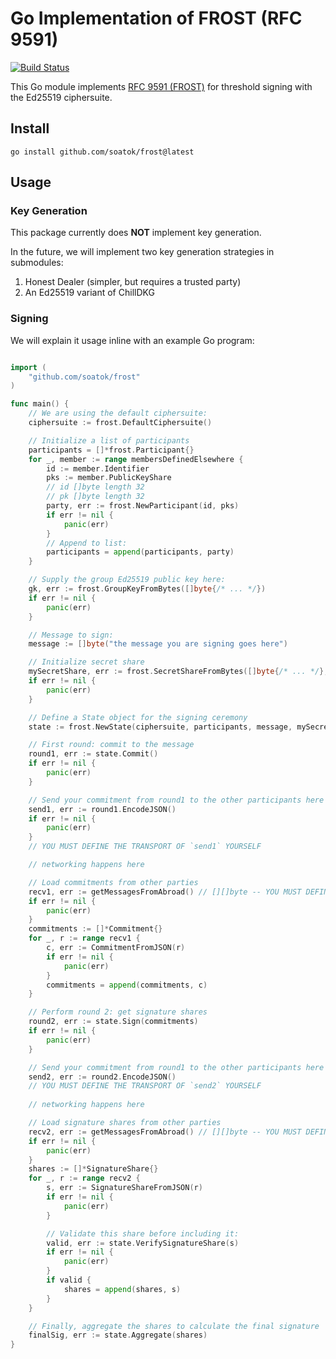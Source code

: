 # Go Implementation of FROST (RFC 9591)

[![Build Status](https://github.com/soatok/frost/actions/workflows/ci.yml/badge.svg)](https://github.com/soatok/frost/actions/workflows/ci.yml)

This Go module implements [RFC 9591 (FROST)](https://www.rfc-editor.org/rfc/rfc9591.html) for threshold signing
with the Ed25519 ciphersuite.

## Install

```terminal
go install github.com/soatok/frost@latest
```

## Usage

### Key Generation

This package currently does **NOT** implement key generation.

In the future, we will implement two key generation strategies in submodules:

1. Honest Dealer (simpler, but requires a trusted party)
2. An Ed25519 variant of ChillDKG

### Signing

We will explain it usage inline with an example Go program:

```go

import (
	"github.com/soatok/frost"
)

func main() {
	// We are using the default ciphersuite:
	ciphersuite := frost.DefaultCiphersuite()

	// Initialize a list of participants
	participants = []*frost.Participant{}
	for _, member := range membersDefinedElsewhere {
		id := member.Identifier
		pks := member.PublicKeyShare
		// id []byte length 32
		// pk []byte length 32
		party, err := frost.NewParticipant(id, pks)
		if err != nil {
			panic(err)
		}
		// Append to list:
		participants = append(participants, party)
	}

	// Supply the group Ed25519 public key here:
	gk, err := frost.GroupKeyFromBytes([]byte{/* ... */})
	if err != nil {
		panic(err)
	}

	// Message to sign:
	message := []byte("the message you are signing goes here")

	// Initialize secret share
	mySecretShare, err := frost.SecretShareFromBytes([]byte{/* ... */}, []byte{/* ... */})
	if err != nil {
		panic(err)
	}

	// Define a State object for the signing ceremony
	state := frost.NewState(ciphersuite, participants, message, mySecretShare)

	// First round: commit to the message
	round1, err := state.Commit()
	if err != nil {
		panic(err)
	}

	// Send your commitment from round1 to the other participants here
	send1, err := round1.EncodeJSON()
	if err != nil {
		panic(err)
	}
	// YOU MUST DEFINE THE TRANSPORT OF `send1` YOURSELF

	// networking happens here

	// Load commitments from other parties
	recv1, err := getMessagesFromAbroad() // [][]byte -- YOU MUST DEFINE THIS YOURSELF
	if err != nil {
		panic(err)
	}
	commitments := []*Commitment{}
	for _, r := range recv1 {
		c, err := CommitmentFromJSON(r)
		if err != nil {
			panic(err)
		}
		commitments = append(commitments, c)
	}

	// Perform round 2: get signature shares
	round2, err := state.Sign(commitments)
	if err != nil {
		panic(err)
	}

	// Send your commitment from round1 to the other participants here
	send2, err := round2.EncodeJSON()
	// YOU MUST DEFINE THE TRANSPORT OF `send2` YOURSELF
	
	// networking happens here

	// Load signature shares from other parties
	recv2, err := getMessagesFromAbroad() // [][]byte -- YOU MUST DEFINE THIS YOURSELF
	if err != nil {
		panic(err)
	}
	shares := []*SignatureShare{}
	for _, r := range recv2 {
		s, err := SignatureShareFromJSON(r)
		if err != nil {
			panic(err)
		}

		// Validate this share before including it:
		valid, err := state.VerifySignatureShare(s)
		if err != nil {
			panic(err)
		}
		if valid {
			shares = append(shares, s)
		}
	}

	// Finally, aggregate the shares to calculate the final signature
	finalSig, err := state.Aggregate(shares)
}
```
